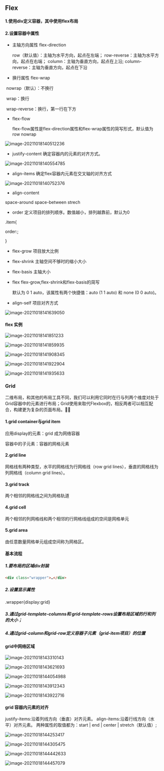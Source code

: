 ## Flex

#### 1.使用div定义容器，其中使用flex布局



#### 2.设置容器中属性

- 主轴方向属性 flex-direction

   row（默认值）：主轴为水平方向，起点在左端；
   row-reverse：主轴为水平方向，起点在右端；
   column：主轴为垂直方向，起点在上沿;
   column-reverse：主轴为垂直方向，起点在下沿

- 换行属性 flex-wrap

​        nowrap（默认）：不换行

​        wrap：换行

​        wrap-reverse：换行，第一行在下方

- flex-flow

  flex-flow属性是flex-direction属性和flex-wrap属性的简写形式，默认值为row nowrap 

![image-20211018140512236](2.assets/image-20211018140512236.png)

- justify-content 确定容器内的元素的对齐方式。

![image-20211018140554785](2.assets/image-20211018140554785.png)

- align-items 确定flex容器内元素在交叉轴的对齐方式

![image-20211018140752376](2.assets/image-20211018140752376.png)

- align-content

space-around space-between strech

- order 定义项目的排列顺序。数值越小，排列越靠前，默认为0

.item{

order:<integar>;

}

- flex-grow 项目放大比例

- flex-shrink 主轴空间不够时的缩小大小

- flex-basis 主轴大小

- flex flex-grow,flex-shrink和flex-basis的简写

  默认为 0 1 auto，该属性有两个快捷值：auto (1 1 auto) 和 none (0 0 auto)。

- align-self 项目对齐方式

![image-20211018141639050](2.assets/image-20211018141639050.png)

#### flex 实例

![image-20211018141851233](2.assets/image-20211018141851233.png)



![image-20211018141859935](2.assets/image-20211018141859935.png)

![image-20211018141908345](2.assets/image-20211018141908345.png)

![image-20211018141922904](2.assets/image-20211018141922904.png)

![image-20211018141935633](2.assets/image-20211018141935633.png)

### Grid

二维布局，和其他的布局工具不同，我们可以利用它同时在行与列两个维度对处于Grid容器中的元素进行布局；Grid使用来取代Flexbox的，相反两者可以相互配合，构建更为复杂的页面布局。

#### 1.grid container与grid item

应用display的元素：grid  成为网络容器

容器中的子元素：容器的网格元素

#### 2.grid line

网格线有两种类型，水平的网格线为行网格线（row grid lines），垂直的网格线为列网格线（column grid lines）。

#### 3.grid track

两个相邻的网格线之间为网格轨道

#### 4.grid cell

两个相邻的列网格线和两个相邻的行网格线组成的空间是网格单元

#### 5.grid area

由任意数量网格单元组成空间称为网格区。

#### 基本流程

##### 1.要布局的区域div封装

```html
<div class="wrapper">…</div>
```

##### 2.设置显示属性

.wrapper{display:grid}

##### 3.通过grid-template-columns和 grid-template-rows设置布局区域的行和列的大小；

##### 4.通过grid-column和grid-row定义容器子元素（grid-item项目）的位置

#### grid中网络区域

![image-20211018143310143](2.assets/image-20211018143310143.png)

![image-20211018143621693](2.assets/image-20211018143621693.png)



![image-20211018144054988](2.assets/image-20211018144054988.png)

![image-20211018143912343](2.assets/image-20211018143912343.png)

![image-20211018143922716](2.assets/image-20211018143922716.png)



#### grid 容器内元素的对齐

justify-items:沿着列线方向（垂直）对齐元素。
align-items:沿着行线方向（水平）对齐元素。
两种属性的取值都为：start | end | center | stretch（默认值）;

![image-20211018144253417](2.assets/image-20211018144253417.png)

![image-20211018144305475](2.assets/image-20211018144305475.png)



![image-20211018144442633](2.assets/image-20211018144442633.png)

![image-20211018144457079](2.assets/image-20211018144457079.png)


